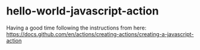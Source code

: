 # hello-world-javascript-action
Having a good time following the instructions from here: https://docs.github.com/en/actions/creating-actions/creating-a-javascript-action
